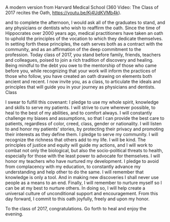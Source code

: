 A modern version from Harvard Medical School (360 Video: The Class of 2017 recites the Oath, https://youtu.be/Kj4UdKVMb4k).

and to complete the afternoon, I would ask all of the graduates to stand, and any physicians or dentists who wish to reaffirm the oath.
Since the time of Hippocrates over 2000 years ago, medical practitioners have taken an oath to uphold the principles of the vocation to which they dedicate themselves. In setting forth these principles, the oath serves both as a contract with the community, and as an affirmation of the deep commitment to the profession.
Today class of 2017, you stand before family, friends, teachers and colleagues, poised to join a rich tradition of discovery and healing. Being mindful to the debt you owe to the mentorship of those who came before you, while recognizing that your work will inform the practices of those who follow, you have created an oath drawing on elements both ancient and recent. I now invite you, as a class, to articulate the ideals and principles that will guide you in your journey as physicians and dentists. Class

I swear to fulfill this covenant:
I pledge to use my whole spirit, knowledge and skills to serve my patients.
I will strive to cure wherever possible, to heal to the best of my abilities, and to comfort always.
I will constantly challenge my biases and assumptions, so that I can provide the best care to patients, regardless of color, creed, class, gender or nationality.
I will listen to and honor my patients' stories, by protecting their privacy and promoting their interests as they define them.
I pledge to serve my community. I will recognize the richness that others add to my life. I will be kind.
The principles of justice and equity will guide my actions, and I will work to combat not only the biological, but also the socio-political threats to health, especially for those with the least power to advocate for themselves.
I will honor my teachers who have nurtured my development. I pledge to avoid from complacency with my education, to constantly advance my understanding and help other to do the same.
I will remember that knowledge is only a tool. And in making new discoveries I shall never use people as a means to an end.
Finally, I will remember to nurture myself so I can be at my best to nurture others. In doing so, I will help create a universal culture of unconditional support and encouragement.
From this day forward, I commit to this oath joyfully, freely and upon my honor.

To the class of 2017, congratulations. Go forth to heal and enjoy the evening.